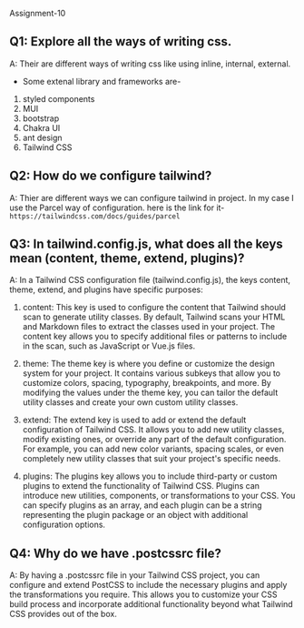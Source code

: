 Assignment-10

## Q1: Explore all the ways of writing css.

A: Their are different ways of writing css like using inline, internal, external.

- Some extenal library and frameworks are-

1. styled components
2. MUI
3. bootstrap
4. Chakra UI
5. ant design
6. Tailwind CSS

## Q2: How do we configure tailwind?

A: Thier are different ways we can configure tailwind in project. In my case I use the Parcel way of configuration. here is the link for it- `https://tailwindcss.com/docs/guides/parcel`

## Q3: In tailwind.config.js, what does all the keys mean (content, theme, extend, plugins)?

A: In a Tailwind CSS configuration file (tailwind.config.js), the keys content, theme, extend, and plugins have specific purposes:

1. content: This key is used to configure the content that Tailwind should scan to generate utility classes. By default, Tailwind scans your HTML and Markdown files to extract the classes used in your project. The content key allows you to specify additional files or patterns to include in the scan, such as JavaScript or Vue.js files.

2. theme: The theme key is where you define or customize the design system for your project. It contains various subkeys that allow you to customize colors, spacing, typography, breakpoints, and more. By modifying the values under the theme key, you can tailor the default utility classes and create your own custom utility classes.

3. extend: The extend key is used to add or extend the default configuration of Tailwind CSS. It allows you to add new utility classes, modify existing ones, or override any part of the default configuration. For example, you can add new color variants, spacing scales, or even completely new utility classes that suit your project's specific needs.

4. plugins: The plugins key allows you to include third-party or custom plugins to extend the functionality of Tailwind CSS. Plugins can introduce new utilities, components, or transformations to your CSS. You can specify plugins as an array, and each plugin can be a string representing the plugin package or an object with additional configuration options.

## Q4: Why do we have .postcssrc file?

A: By having a .postcssrc file in your Tailwind CSS project, you can configure and extend PostCSS to include the necessary plugins and apply the transformations you require. This allows you to customize your CSS build process and incorporate additional functionality beyond what Tailwind CSS provides out of the box.
